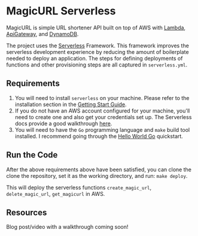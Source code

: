 # MagicURL Serverless
MagicURL is simple URL shortener API built on top of AWS with [Lambda](https://docs.aws.amazon.com/lambda/), [ApiGateway](https://docs.aws.amazon.com/apigateway/), and [DynamoDB](https://docs.aws.amazon.com/dynamodb/).

The project uses the [Serverless](https://www.serverless.com/framework/docs/) Framework. This framework improves the serverless development experience by reducing the amount of boilerplate needed to deploy an application. The steps for defining deployments of functions and other provisioning steps are all captured in `serverless.yml`.

## Requirements

1. You will need to install `serverless` on your machine. Please refer to the installation section in the [Getting Start Guide](https://www.serverless.com/framework/docs/getting-started/). 
2. If you do not have an AWS account configured for your machine, you'll need to create one and also get your credentials set up. The Serverless docs provide a good walkthrough [here](https://www.serverless.com/framework/docs/providers/aws/guide/credentials/).
3. You will need to have the `Go` programming language and `make` build tool installed. I recommend going through the [Hello World Go](https://www.serverless.com/framework/docs/providers/aws/examples/hello-world/go/) quickstart.

## Run the Code

After the above requirements above have been satisfied, you can clone the clone the repository, set it as the working directory, and run: `make deploy`. 

This will deploy the serverless functions `create_magic_url`, `delete_magic_url`, `get_magicurl` in AWS.

## Resources
Blog post/video with a walkthrough coming soon!